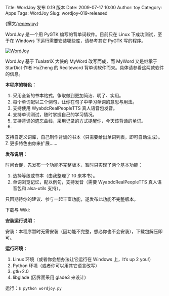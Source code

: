 Title: WordJoy 发布 0.19 版本
Date: 2009-07-17 10:00
Author: toy
Category: Apps
Tags: WordJoy
Slug: wordjoy-019-released

{撰文/[renewjoy](http://linux.cuit.edu.cn)}

WordJoy 是一个用 PyGTK 编写的背单词软件。目前只在 Linux
下成功测试，至于在 Windows 下运行需要安装哪些库，请参考其它 PyGTK
写的程序。

[![WordJoy](http://i.linuxtoy.org/images/2009/07/wordjoy-thumb.png)](http://i.linuxtoy.org/images/2009/07/wordjoy.png)

WordJoy 基于 TualatriX 大侠的 MyWord 改写而成，而 MyWord 又是继承于
StarDict 作者 HuZheng 的 Reciteword
背单词软件而来。具体请参看这两款软件的信息。

**本程序的特色：**

1. 采用全新的书本格式，争取做到更加简洁、明了、实用。  
2. 每个单词配以三个例句，让你在句子中学习单词的意思与用法。  
3. 支持使用 WyabdcRealPeopleTTS 真人语音包发音。  
4. 支持单词测试，随时掌握自己的学习情况。  
5. 支持背诵的遗忘曲线，采用记录的方式提醒你，今天该背诵的单词。  
6.
支持自定义词库，自己制作背诵的书本（只需要给出单词列表，即可自动生成）。  
7. 更多特色由你来扩展……

**发布说明：**

时间仓促，先发布一个功能不完整版本，暂时只实现了两个基本功能：

1. 选择等级或书本（由我整理了 10 来本书）。  
2. 单词浏览记忆，配以例句，支持发音（需要 WyabdcRealPeopleTTS
真人语音包和 alsa-utils 支持）。

只因期待你的建议、参与一起丰富功能，遂发布此功能不完整版本。

下载与 Wiki:

**安装运行说明：**

安装：本程序暂时无需安装（因功能不完整，想必你也不会安装），下载包解压即可。

**运行环境：**

1. Linux 环境（或者你会想办法让它运行在 Windows 上，It’s up 2 you!）  
2. Python 环境（或者你可以用其它语言改写）  
3. gtk+2.0  
4. libglade (因界面采用 glade3 来设计)

运行：`$ python wordjoy.py`
